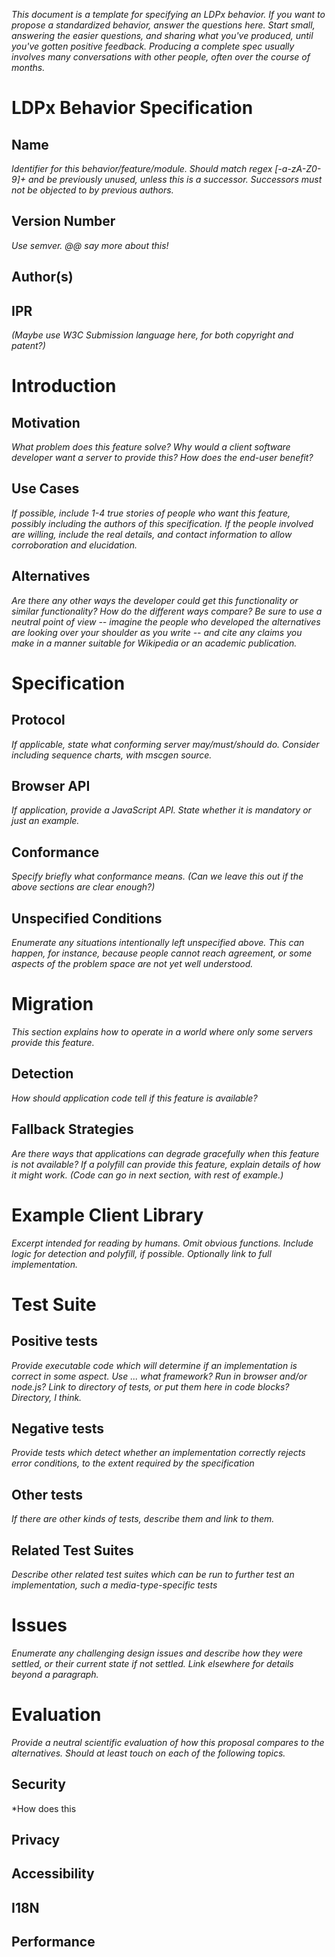 *This document is a template for specifying an LDPx behavior.  If you
want to propose a standardized behavior, answer the questions here.
Start small, answering the easier questions, and sharing what you've
produced, until you've gotten positive feedback.  Producing a complete
spec usually involves many conversations with other people, often over
the course of months.*

# LDPx Behavior Specification

## Name 

*Identifier for this behavior/feature/module.  Should match regex [-a-zA-Z0-9]+ and be previously unused, unless this is a successor.   Successors must not be objected to by previous authors.*

## Version Number

*Use semver.   @@ say more about this!*

## Author(s)

## IPR

*(Maybe use W3C Submission language here, for both copyright and patent?)*

# Introduction

## Motivation 

*What problem does this feature solve?  Why would a client software
developer want a server to provide this?  How does the end-user
benefit?*

## Use Cases 

*If possible, include 1-4 true stories of people who want this feature,
possibly including the authors of this specification.  If the people
involved are willing, include the real details, and contact
information to allow corroboration and elucidation.*

## Alternatives

*Are there any other ways the developer could get this functionality or
similar functionality?  How do the different ways compare?  Be sure to
use a neutral point of view -- imagine the people who developed the
alternatives are looking over your shoulder as you write -- and cite
any claims you make in a manner suitable for Wikipedia or an academic
publication.*
       
# Specification

## Protocol

*If applicable, state what conforming server may/must/should do.
Consider including sequence charts, with mscgen source.*

## Browser API

*If application, provide a JavaScript API.  State whether it is
mandatory or just an example.*

## Conformance

*Specify briefly what conformance means.  (Can we leave this out if the
above sections are clear enough?)*

## Unspecified Conditions

*Enumerate any situations intentionally left unspecified above.  This
can happen, for instance, because people cannot reach agreement, or
some aspects of the problem space are not yet well understood.*

# Migration

*This section explains how to operate in a world where only some
servers provide this feature.*

## Detection

*How should application code tell if this feature is available?*

## Fallback Strategies

*Are there ways that applications can degrade gracefully when this
feature is not available?  If a polyfill can provide this feature,
explain details of how it might work.
(Code can go in next section, with rest of example.)*

# Example Client Library

*Excerpt intended for reading by humans.  Omit obvious functions.
Include logic for detection and polyfill, if possible.  Optionally
link to full implementation.*

# Test Suite

## Positive tests

*Provide executable code which will determine if an implementation is
correct in some aspect.  Use ... what framework?  Run in browser
and/or node.js?  Link to directory of tests, or put them here in code
blocks?   Directory, I think.*

## Negative tests

*Provide tests which detect whether an implementation correctly rejects
error conditions, to the extent required by the specification*

## Other tests

*If there are other kinds of tests, describe them and link to them.*

## Related Test Suites

*Describe other related test suites which can be run to further test an
implementation, such a media-type-specific tests*

# Issues

*Enumerate any challenging design issues and describe how they were
settled, or their current state if not settled.  Link elsewhere for
details beyond a paragraph.*

# Evaluation

*Provide a neutral scientific evaluation of how this proposal compares
to the alternatives.  Should at least touch on each of the following
topics.*

## Security

*How does this 

## Privacy

## Accessibility

## I18N

## Performance
